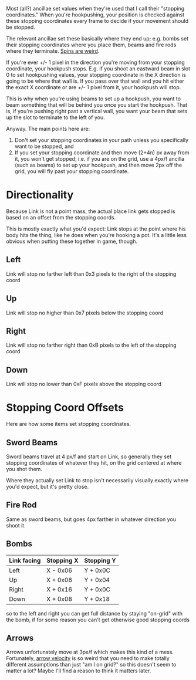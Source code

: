 Most (all?) ancillae set values when they're used that I call their "stopping coordinates." When you're hookpushing, your position is checked against these stopping coordinates every frame to decide if your movement should be stopped.

The relevant ancillae set these basically where they end up; e.g. bombs set their stopping coordinates where you place them, beams and fire rods where they terminate. [Spins are weird](spin_duration.md).

If you're ever +/- 1 pixel in the direction you're moving from your stopping coordinate, your hookpush stops. E.g. if you shoot an eastward beam in slot 0 to set hookpushing values, your stopping coordinate in the X direction is going to be where that wall is. If you pass over that wall and you hit either the exact X coordinate or are +/- 1 pixel from it, your hookpush will stop.

This is why when you're using beams to set up a hookpush, you want to beam something that will be behind you once you start the hookpush. That is, if you're pushing right past a vertical wall, you want your beam that sets up the slot to terminate to the left of you.


Anyway. The main points here are: 

1. Don't set your stopping coordinates in your path unless you specifically want to be stopped, and
2. If you set your stopping coordinate and then move (2+4n) px away from it, you won't get stopped; i.e. if you are on the grid, use a 4px/f ancilla (such as beams) to set up your hookpush, and then move 2px off the grid, you will fly past your stopping coordinate.


# Directionality

Because Link is not a point mass, the actual place link gets stopped is based on an offset from the stopping coords.

This is mostly exactly what you'd expect: Link stops at the point where his body hits the thing, like he does when you're hooking a pot. It's a little less obvious when putting these together in game, though.

## Left

Link will stop no farther left than 0x3 pixels to the right of the stopping coord

## Up

Link will stop no higher than 0x7 pixels below the stopping coord

## Right

Link will stop no farther right than 0xB pixels to the left of the stopping coord


## Down

Link will stop no lower than 0xF pixels above the stopping coord


# Stopping Coord Offsets

Here are how some items set stopping coordinates.

## Sword Beams

Sword beams travel at 4 px/f and start on Link, so generally they set stopping coordinates of whatever they hit, on the grid centered at where you shot them.

Where they actually set Link to stop isn't necessarily visually exactly where you'd expect, but it's pretty close.

## Fire Rod

Same as sword beams, but goes 4px farther in whatever direction you shoot it.

## Bombs

| Link facing | Stopping X | Stopping Y |
| ----------- | ---------- | ---------- | 
| Left        | X - 0x06   | Y + 0x0C   |
| Up          | X + 0x08   | Y + 0x04   |
| Right       | X + 0x16   | Y + 0x0C   |
| Down        | X + 0x08   | Y + 0x18   |

so to the left and right you can get full distance by staying "on-grid" with the bomb, if for some reason you can't get otherwise good stopping coords

## Arrows

Arrows unfortunately move at 3px/f which makes this kind of a mess. Fortunately, [arrow velocity](arrows.md) is so weird that you need to make totally different assumptions than just "am I on grid?" so this doesn't seem to matter a lot? Maybe I'll find a reason to think it matters later.
